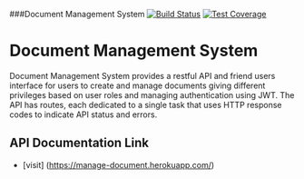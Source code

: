 ###Document Management System
[![Build Status](https://travis-ci.org/andela-fojuri/dms.svg?branch=master)](https://travis-ci.org/andela-fojuri/dms)
[![Test Coverage](https://codeclimate.com/github/andela-fojuri/dms/badges/coverage.svg)](https://codeclimate.com/github/andela-fojuri/dms/coverage)

# Document Management System 

Document Management System provides a restful API and friend users interface for users to create and manage documents giving different privileges based on user roles and managing authentication using JWT. The API has routes, each dedicated to a single task that uses HTTP response codes to indicate API status and errors.

## API Documentation Link
- [visit] (https://manage-document.herokuapp.com/)
